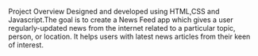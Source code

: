 Project Overview
Designed and developed using HTML,CSS and Javascript.The goal is to create a News Feed app which gives a user regularly-updated news from the internet related to a particular topic, person, or location. It helps users with latest news articles from their keen of interest.
